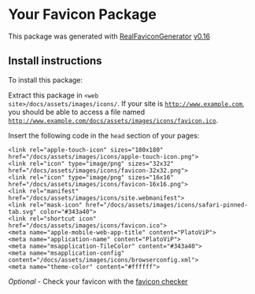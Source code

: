 # Your Favicon Package

This package was generated with [RealFaviconGenerator](https://realfavicongenerator.net/) [v0.16](https://realfavicongenerator.net/change_log#v0.16)

## Install instructions

To install this package:

Extract this package in <code>&lt;web site&gt;/docs/assets/images/icons/</code>. If your site is <code>http://www.example.com</code>, you should be able to access a file named <code>http://www.example.com/docs/assets/images/icons/favicon.ico</code>.

Insert the following code in the `head` section of your pages:

    <link rel="apple-touch-icon" sizes="180x180" href="/docs/assets/images/icons/apple-touch-icon.png">
    <link rel="icon" type="image/png" sizes="32x32" href="/docs/assets/images/icons/favicon-32x32.png">
    <link rel="icon" type="image/png" sizes="16x16" href="/docs/assets/images/icons/favicon-16x16.png">
    <link rel="manifest" href="/docs/assets/images/icons/site.webmanifest">
    <link rel="mask-icon" href="/docs/assets/images/icons/safari-pinned-tab.svg" color="#343a40">
    <link rel="shortcut icon" href="/docs/assets/images/icons/favicon.ico">
    <meta name="apple-mobile-web-app-title" content="PlatoViP">
    <meta name="application-name" content="PlatoViP">
    <meta name="msapplication-TileColor" content="#343a40">
    <meta name="msapplication-config" content="/docs/assets/images/icons/browserconfig.xml">
    <meta name="theme-color" content="#ffffff">

*Optional* - Check your favicon with the [favicon checker](https://realfavicongenerator.net/favicon_checker)